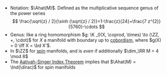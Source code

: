 -  Notation: $\Ahat(M)$. Defined as the multiplicative sequence genus of the power series
$$
\frac{\sqrt{z} / 2}{\sinh (\sqrt{z} / 2)}=1-\frac{z}{24}+\frac{7 z^{2}}{5760}-\cdots
$$
- Genus: like a ring homomorphism $g: \K _0(X, \coprod, \times) \to (\ZZ, +, \cdot)$ for $X$ a manifold with boundary up to [cobordism](cobordism.md), where $g(X) = 0 \iff X = \bd X'$.
-  In $\ZZ$ for [spin](spin.md) manifolds, and is *even* if additionally $\dim_\RR M = 4 \mod 8$
-  The [Aatiyah-Singer Index Theorem](Aatiyah-Singer%20Index%20Theorem) implies that $\Ahat(M) = \Ind(\dirac)$ for spin manifolds